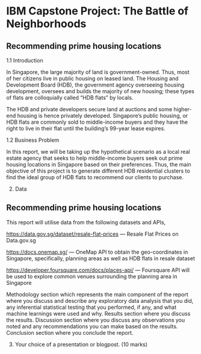 # IBM Capstone Project: The Battle of Neighborhoods
## Recommending prime housing locations



1.1 Introduction

In Singapore, the large majority of land is government-owned. Thus, most of her citizens live in public housing on leased land. The Housing and Development Board (HDB), the government agency overseeing housing development, oversees and builds the majority of new housing; these types of flats are colloquially called “HDB flats” by locals.

The HDB and private developers secure land at auctions and some higher-end housing is hence privately developed. Singapore’s public housing, or HDB flats are commonly sold to middle-income buyers and they have the right to live in their flat until the building’s 99-year lease expires. 

1.2 Business Problem

In this report, we will be taking up the hypothetical scenario as a local real estate agency that seeks to help middle-income buyers seek out prime housing locations in Singapore based on their preferences. Thus, the main objective of this project is to generate different HDB residential clusters to find the ideal group of HDB flats to recommend our clients to purchase.

2. Data
## Recommending prime housing locations
This report will utilise data from the following datasets and APIs,

https://data.gov.sg/dataset/resale-flat-prices — Resale Flat Prices on Data.gov.sg 

https://docs.onemap.sg/ — OneMap API to obtain the geo-coordinates in Singapore, specifically, planning areas as well as HDB flats in resale dataset

https://developer.foursquare.com/docs/places-api/ — Foursquare API will be used to explore common venues surrounding the planning area in Singapore




Methodology section which represents the main component of the report where you discuss and describe any exploratory data analysis that you did, any inferential statistical testing that you performed, if any, and what machine learnings were used and why.
Results section where you discuss the results.
Discussion section where you discuss any observations you noted and any recommendations you can make based on the results.
Conclusion section where you conclude the report.

3. Your choice of a presentation or blogpost. (10 marks)
